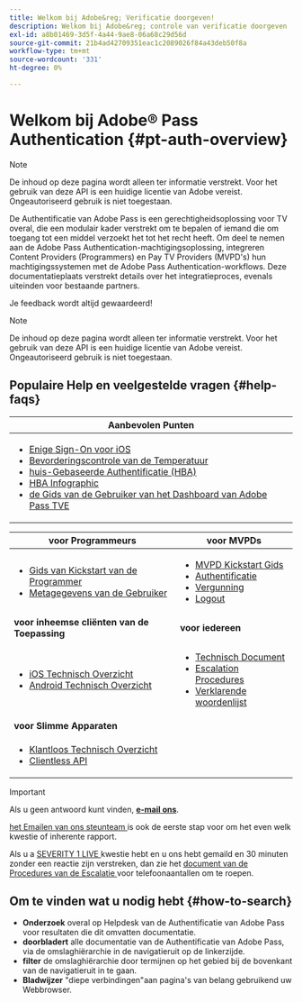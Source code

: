 ```yaml
---
title: Welkom bij Adobe&reg; Verificatie doorgeven!
description: Welkom bij Adobe&reg; controle van verificatie doorgeven
exl-id: a8b01469-3d5f-4a44-9ae8-06a68c29d56d
source-git-commit: 21b4ad42709351eac1c2089026f84a43deb50f8a
workflow-type: tm+mt
source-wordcount: '331'
ht-degree: 0%

---
```


# Welkom bij Adobe® Pass Authentication {#pt-auth-overview}

>[!NOTE]
>
>De inhoud op deze pagina wordt alleen ter informatie verstrekt. Voor het gebruik van deze API is een huidige licentie van Adobe vereist. Ongeautoriseerd gebruik is niet toegestaan.

De Authentificatie van Adobe Pass is een gerechtigheidsoplossing voor TV overal, die een modulair kader verstrekt om te bepalen of iemand die om toegang tot een middel verzoekt het tot het recht heeft. Om deel te nemen aan de Adobe Pass Authentication-machtigingsoplossing, integreren Content Providers (Programmers) en Pay TV Providers (MVPD&#39;s) hun machtigingssystemen met de Adobe Pass Authentication-workflows. Deze documentatieplaats verstrekt details over het integratieproces, evenals uiteinden voor bestaande partners.

Je feedback wordt altijd gewaardeerd!

>[!NOTE]
>
>De inhoud op deze pagina wordt alleen ter informatie verstrekt. Voor het gebruik van deze API is een huidige licentie van Adobe vereist. Ongeautoriseerd gebruik is niet toegestaan.

## Populaire Help en veelgestelde vragen {#help-faqs}

| **Aanbevolen Punten** |
|---------------------------------------------------------------------------------------------------------------------------------------------------------------------------------------------------------------------------------------------------------------------------------------------------------------------------------------------------------------------------------------------------------------------------------------------------------------------------------------------------------------------|
| <ul><li>[ Enige Sign-On voor iOS ](/help/authentication/single-sign-on/partner-single-sign-on/apple-single-sign-on/apple-sso-overview.md)</li><li>[ Bevorderingscontrole van de Temperatuur ](/help/authentication/promotional-temp-pass.md)</li><li>[ huis-Gebaseerde Authentificatie (HBA) ](/help/authentication/home-based-authn-tve.md)</li><li>[ HBA Infographic ](https://dzf8vqv24eqhg.cloudfront.net/userfiles/258/326/ckfinder/files/AdobeNewsletterHBA.pdf)</li><li>[ de Gids van de Gebruiker van het Dashboard van Adobe Pass TVE ](/help/authentication/tve-dashboard/new-tve-dashboard/tve-dashboard-overview.md)</li></ul> |

| **voor Programmeurs** | **voor MVPDs** |
|------------------------------------------------------------------------------|-------------------------------------------------------------------------------------------------|
| <ul><li>[ Gids van Kickstart van de Programmer ](/help/authentication/programmer-kickstart-guide.md)</li><li>[ Metagegevens van de Gebruiker ](/help/authentication/user-metadata.md)</li></ul> | <ul><li>[ MVPD Kickstart Gids ](/help/authentication/mvpd-kickstart-guide.md)</li><li>[ Authentificatie ](/help/authentication/authn-usecase.md)</li><li>[ Vergunning ](/help/authentication/authz-usecase.md)</li><li>[ Logout ](/help/authentication/usecase-mvpd-logout.md)</li></ul> |
| **voor inheemse cliënten van de Toepassing** | **voor iedereen** |
| <ul><li>[ iOS Technisch Overzicht ](/help/authentication/iostvos-sdk-overview.md)</li><li>[ Android Technisch Overzicht ](/help/authentication/android-sdk-overview.md)</li></ul> | <ul><li>[ Technisch Document ](/help/authentication/technical-paper.md)</li><li>[ Escalation Procedures ](/help/authentication/escalation-procedures.md)</li><li>[ Verklarende woordenlijst ](/help/authentication/glossary.md)</li></ul> |
| **voor Slimme Apparaten** | |
| <ul><li>[ Klantloos Technisch Overzicht ](/help/authentication/rest-api-overview.md)</li><li>[ Clientless API ](/help/authentication/rest-api-reference.md)</li></ul> | |

>[!IMPORTANT]
>
>Als u geen antwoord kunt vinden, [**e-mail ons**](mailto:tve-support@adobe.com).
>
>[ het Emailen van ons steunteam ](mailto:tve-support@adobe.com) is ook de eerste stap voor om het even welk kwestie of inherente rapport.
>
>Als u a [ SEVERITY 1 LIVE ](/help/authentication/escalation-procedures.md) kwestie hebt en u ons hebt gemaild en 30 minuten zonder een reactie zijn verstreken, dan zie het [ document van de Procedures van de Escalatie ](/help/authentication/escalation-procedures.md) voor telefoonaantallen om te roepen.
>


## Om te vinden wat u nodig hebt {#how-to-search}

* **Onderzoek** overal op Helpdesk van de Authentificatie van Adobe Pass voor resultaten die dit omvatten
documentatie.
* **doorbladert** alle documentatie van de Authentificatie van Adobe Pass, via de omslaghiërarchie in de navigatieruit op de linkerzijde.
* **filter** de omslaghiërarchie door termijnen op het gebied bij de bovenkant van de navigatieruit in te gaan.
* **Bladwijzer** &quot;diepe verbindingen&quot;aan pagina&#39;s van belang gebruikend uw Webbrowser.
